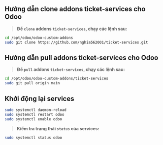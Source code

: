 Hướng dẫn clone addons ticket-services cho Odoo
----

> **Để `clone` addons `ticket-services`, chạy các lệnh sau:**

```bash
cd /opt/odoo/odoo-custom-addons
sudo git clone https://github.com/nghia562001/ticket-services.git
```

Hướng dẫn pull addons ticket-services cho Odoo
----

> **Để `pull` addons `ticket-services`, chạy các lệnh sau:**

```bash
cd /opt/odoo/odoo-custom-addons/ticket-services
sudo git pull origin main
```

Khởi động lại services
-

```bash
sudo systemctl daemon-reload
sudo systemctl restart odoo
sudo systemctl enable odoo
```

> **Kiểm tra trạng thái `status` của services:**

```bash
sudo systemctl status odoo
```

